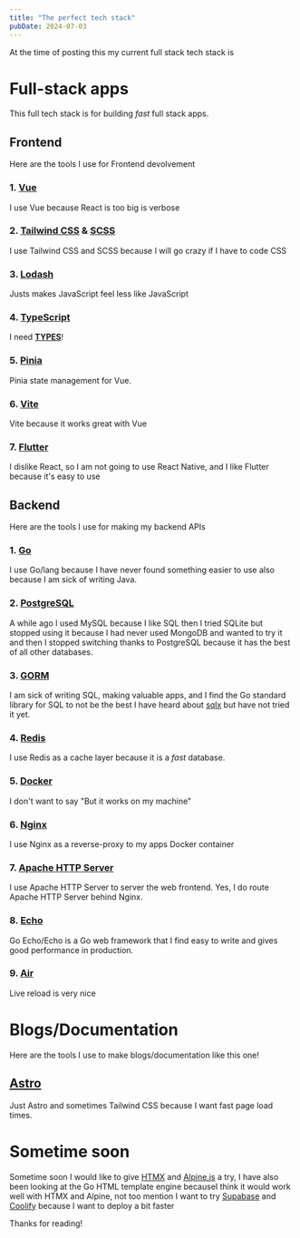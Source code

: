 ```yaml
---
title: "The perfect tech stack"
pubDate: 2024-07-03
---
```


At the time of posting this my current full stack tech stack is

# Full-stack apps
This full tech stack is for building _fast_ full stack apps.

## Frontend

Here are the tools I use for Frontend devolvement

### **1.** [Vue](https://vuejs.org/)

I use Vue because React is too big is verbose

### **2.** [Tailwind CSS](https://tailwindcss.com/) & [SCSS](https://sass-lang.com/)

I use Tailwind CSS and SCSS because I will go crazy if I have to code CSS

### **3.** [Lodash](https://lodash.com/)

Justs makes JavaScript feel less like JavaScript

### **4.** [TypeScript](https://www.typescriptlang.org/)

I need **<u>TYPES</u>**!

### **5.** [Pinia](https://pinia.vuejs.org/)

Pinia state management for Vue.

### **6.** [Vite](https://vitejs.dev/)

Vite because it works great with Vue

### **7.** [Flutter](https://flutter.dev/)

I dislike React, so I am not going to use React Native, and I like Flutter
because it's easy to use

## Backend

Here are the tools I use for making my backend APIs

### **1.** [Go](https://go.dev/)

I use Go/lang because I have never found something easier to use
also because I am sick of writing Java.

### **2.** [PostgreSQL](https://www.postgresql.org/)

A while ago I used MySQL because I like SQL then I tried SQLite
but stopped using it because I had never used MongoDB and wanted
to try it and then I stopped switching thanks to PostgreSQL because
it has the best of all other databases.

### **3.** [GORM](https://gorm.io/)

I am sick of writing SQL, making valuable apps, and I find the Go
standard library for SQL to not be the best I have heard about [sqlx](http://jmoiron.github.io/sqlx/)
but have not tried it yet.

### **4.** [Redis](https://redis.io/)

I use Redis as a cache layer because it is a _fast_ database.

### **5.** [Docker](https://www.docker.com/)

I don't want to say "But it works on my machine"

### **6.** [Nginx](https://nginx.org/)

I use Nginx as a reverse-proxy to my apps Docker container

### **7.** [Apache HTTP Server](https://httpd.apache.org/)

I use Apache HTTP Server to server the web frontend. Yes, I do
route Apache HTTP Server behind Nginx.

### **8.** [Echo](https://echo.labstack.com/)

Go Echo/Echo is a Go web framework that I find easy to write
and gives good performance in production.

### **9.** [Air](https://github.com/air-verse/air)

Live reload is very nice

# Blogs/Documentation

Here are the tools I use to make blogs/documentation like this one!

## [Astro](https://astro.build/)

Just Astro and sometimes Tailwind CSS because I want fast
page load times.

# Sometime soon

Sometime soon I would like to give [HTMX](https://htmx.org/) and [Alpine.js](https://alpinejs.dev/) a try,
I have also been looking at the Go HTML template engine becauseI think it
would work well with HTMX and Alpine, not too mention I want to try
[Supabase](https://supabase.com/) and [Coolify](https://coolify.io/) because I want to deploy a bit faster

Thanks for reading!
